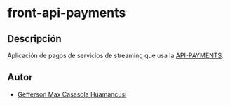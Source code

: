 # front-api-payments

## Descripción
Aplicación de pagos de servicios de streaming que usa la [API-PAYMENTS](https://github.com/Geffrerson7/Proyecto_U5).

## Autor
- [Gefferson Max Casasola Huamancusi](https://www.github.com/Geffrerson7)
